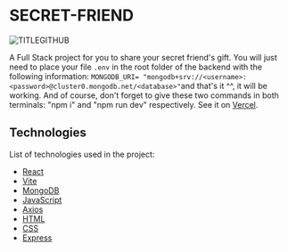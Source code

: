 # SECRET-FRIEND

![TITLEGITHUB](https://github.com/JorgeCJ/SECRET-FRIEND/assets/127647774/9ce5e87f-0974-4c7d-8043-1a94731ec3c3)

A Full Stack project for you to share your secret friend's gift. You will just need to place your file `.env` in the root folder of the backend with the following information: `MONGODB_URI= "mongodb+srv://<username>:<password>@cluster0.mongodb.net/<database>"`and that's it ^^, it will be working. And of course, don't forget to give these two commands in both terminals: "npm i" and "npm run dev" respectively. See it on [Vercel](https://secret-friend-jet.vercel.app/).

## Technologies
List of technologies used in the project:

- [React](https://reactjs.org)
- [Vite](https://vitejs.dev/)
- [MongoDB](https://www.mongodb.com/docs/)
- [JavaScript](https://developer.mozilla.org/pt-BR/docs/Web/JavaScript)
- [Axios](https://axios-http.com/ptbr/docs/intro)
- [HTML](https://developer.mozilla.org/en-US/docs/Web/HTML)
- [CSS](https://developer.mozilla.org/en-US/docs/Web/CSS)
- [Express](https://expressjs.com/)

